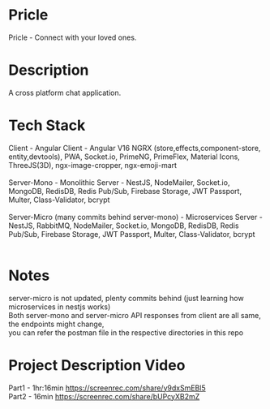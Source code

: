 # Pricle
Pricle - Connect with your loved ones.

# Description
A cross platform chat application. 

# Tech Stack </br>
Client - Angular Client - Angular V16 NGRX (store,effects,component-store, entity,devtools), PWA, Socket.io, PrimeNG, PrimeFlex, Material Icons, ThreeJS(3D), ngx-image-cropper, ngx-emoji-mart </br></br>
Server-Mono - Monolithic Server - NestJS, NodeMailer, Socket.io, MongoDB, RedisDB, Redis Pub/Sub, Firebase Storage, JWT Passport, Multer, Class-Validator, bcrypt </br></br>
Server-Micro (many commits behind server-mono) - Microservices Server - NestJS, RabbitMQ, NodeMailer, Socket.io, MongoDB, RedisDB, Redis Pub/Sub, Firebase Storage, JWT Passport, Multer, Class-Validator, bcrypt </br></br>

# Notes
 server-micro is not updated, plenty commits behind (just learning how microservices in nestjs works) </br>
 Both server-mono and server-micro API responses from client are all same, the endpoints might change, </br>
 you can refer the postman file in the respective directories in this repo </br>

# Project Description Video
Part1 - 1hr:16min https://screenrec.com/share/y9dxSmEBl5 </br>
Part2 - 16min https://screenrec.com/share/bUPcyXB2mZ </br>
